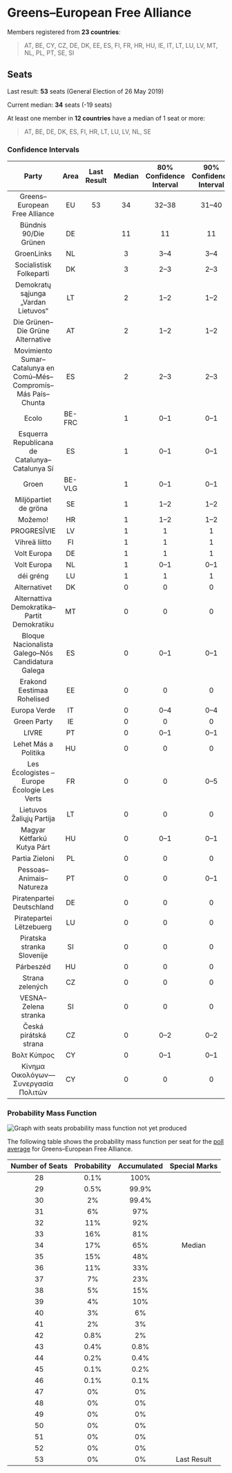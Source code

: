 # Greens–European Free Alliance

Members registered from **23 countries**:

> AT, BE, CY, CZ, DE, DK, EE, ES, FI, FR, HR, HU, IE, IT, LT, LU, LV, MT, NL, PL, PT, SE, SI

## Seats

Last result: **53** seats (General Election of 26 May 2019)

Current median: **34** seats (-19 seats)

At least one member in **12 countries** have a median of 1 seat or more:

> AT, BE, DE, DK, ES, FI, HR, LT, LU, LV, NL, SE

### Confidence Intervals

| Party | Area | Last Result | Median | 80% Confidence Interval | 90% Confidence Interval | 95% Confidence Interval | 99% Confidence Interval |
|:-----:|:----:|:-----------:|:------:|:-----------------------:|:-----------------------:|:-----------------------:|:-----------------------:|
| Greens–European Free Alliance | EU | 53 | 34 | 32–38 | 31–40 | 30–41 | 29–43 |
| Bündnis 90/Die Grünen | DE | | 11 | 11 | 11 | 11 | 11 |
| GroenLinks | NL | | 3 | 3–4 | 3–4 | 3–4 | 2–4 |
| Socialistisk Folkeparti | DK | | 3 | 2–3 | 2–3 | 2–3 | 2–3 |
| Demokratų sąjunga „Vardan Lietuvos“ | LT | | 2 | 1–2 | 1–2 | 1–3 | 1–3 |
| Die Grünen–Die Grüne Alternative | AT | | 2 | 1–2 | 1–2 | 1–2 | 1–2 |
| Movimiento Sumar–Catalunya en Comú–Més–Compromís–Más País–Chunta | ES | | 2 | 2–3 | 2–3 | 2–3 | 1–3 |
| Ecolo | BE-FRC | | 1 | 0–1 | 0–1 | 0–1 | 0–1 |
| Esquerra Republicana de Catalunya–Catalunya Sí | ES | | 1 | 0–1 | 0–1 | 0–1 | 0–1 |
| Groen | BE-VLG | | 1 | 0–1 | 0–1 | 0–1 | 0–1 |
| Miljöpartiet de gröna | SE | | 1 | 1–2 | 1–2 | 1–2 | 1–2 |
| Možemo! | HR | | 1 | 1–2 | 1–2 | 1–2 | 1–2 |
| PROGRESĪVIE | LV | | 1 | 1 | 1 | 1 | 1 |
| Vihreä liitto | FI | | 1 | 1 | 1 | 1 | 1–2 |
| Volt Europa | DE | | 1 | 1 | 1 | 1 | 1 |
| Volt Europa | NL | | 1 | 0–1 | 0–1 | 0–1 | 0–1 |
| déi gréng | LU | | 1 | 1 | 1 | 1 | 1 |
| Alternativet | DK | | 0 | 0 | 0 | 0 | 0 |
| Alternattiva Demokratika–Partit Demokratiku | MT | | 0 | 0 | 0 | 0 | 0 |
| Bloque Nacionalista Galego–Nós Candidatura Galega | ES | | 0 | 0–1 | 0–1 | 0–1 | 0–1 |
| Erakond Eestimaa Rohelised | EE | | 0 | 0 | 0 | 0 | 0 |
| Europa Verde | IT | | 0 | 0–4 | 0–4 | 0–4 | 0–5 |
| Green Party | IE | | 0 | 0 | 0 | 0 | 0 |
| LIVRE | PT | | 0 | 0–1 | 0–1 | 0–1 | 0–1 |
| Lehet Más a Politika | HU | | 0 | 0 | 0 | 0 | 0 |
| Les Écologistes – Europe Écologie Les Verts | FR | | 0 | 0 | 0–5 | 0–5 | 0–5 |
| Lietuvos Žaliųjų Partija | LT | | 0 | 0 | 0 | 0 | 0 |
| Magyar Kétfarkú Kutya Párt | HU | | 0 | 0–1 | 0–1 | 0–1 | 0–1 |
| Partia Zieloni | PL | | 0 | 0 | 0 | 0 | 0–1 |
| Pessoas–Animais–Natureza | PT | | 0 | 0 | 0–1 | 0–1 | 0–1 |
| Piratenpartei Deutschland | DE | | 0 | 0 | 0 | 0 | 0 |
| Piratepartei Lëtzebuerg | LU | | 0 | 0 | 0 | 0 | 0 |
| Piratska stranka Slovenije | SI | | 0 | 0 | 0 | 0 | 0 |
| Párbeszéd | HU | | 0 | 0 | 0 | 0 | 0 |
| Strana zelených | CZ | | 0 | 0 | 0 | 0 | 0 |
| VESNA–Zelena stranka | SI | | 0 | 0 | 0 | 0 | 0–1 |
| Česká pirátská strana | CZ | | 0 | 0–2 | 0–2 | 0–2 | 0–2 |
| Βολτ Κύπρος | CY | | 0 | 0–1 | 0–1 | 0–1 | 0–1 |
| Κίνημα Οικολόγων—Συνεργασία Πολιτών | CY | | 0 | 0 | 0 | 0 | 0 |

### Probability Mass Function

![Graph with seats probability mass function not yet produced](average-2025-03-31-seats-pmf-greens–europeanfreealliance.png "Seats Probability Mass Function")

The following table shows the probability mass function per seat for the [poll average](average-2025-03-31.html) for Greens–European Free Alliance.

| Number of Seats | Probability | Accumulated | Special Marks |
|:---------------:|:-----------:|:-----------:|:-------------:|
| 28 | 0.1% | 100% |  |
| 29 | 0.5% | 99.9% |  |
| 30 | 2% | 99.4% |  |
| 31 | 6% | 97% |  |
| 32 | 11% | 92% |  |
| 33 | 16% | 81% |  |
| 34 | 17% | 65% | Median |
| 35 | 15% | 48% |  |
| 36 | 11% | 33% |  |
| 37 | 7% | 23% |  |
| 38 | 5% | 15% |  |
| 39 | 4% | 10% |  |
| 40 | 3% | 6% |  |
| 41 | 2% | 3% |  |
| 42 | 0.8% | 2% |  |
| 43 | 0.4% | 0.8% |  |
| 44 | 0.2% | 0.4% |  |
| 45 | 0.1% | 0.2% |  |
| 46 | 0.1% | 0.1% |  |
| 47 | 0% | 0% |  |
| 48 | 0% | 0% |  |
| 49 | 0% | 0% |  |
| 50 | 0% | 0% |  |
| 51 | 0% | 0% |  |
| 52 | 0% | 0% |  |
| 53 | 0% | 0% | Last Result |



